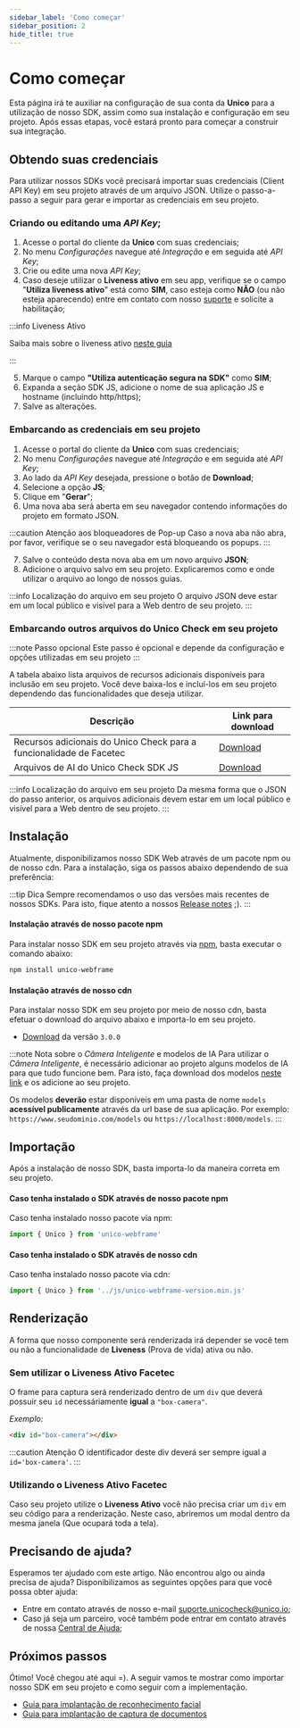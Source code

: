 ```yaml
---
sidebar_label: 'Como começar'
sidebar_position: 2
hide_title: true
---
```


# Como começar

Esta página irá te auxiliar na configuração de sua conta da **Unico** para a utilização de nosso SDK, assim como sua instalação e configuração em seu projeto. Após essas etapas, você estará pronto para começar a construir sua integração.

## Obtendo suas credenciais

Para utilizar nossos SDKs você precisará importar suas credenciais (Client API Key) em seu projeto através de um arquivo JSON. Utilize o passo-a-passo a seguir para gerar e importar as credenciais em seu projeto.

### Criando ou editando uma *API Key*;

1. Acesse o portal do cliente da **Unico** com suas credenciais;
2. No menu *Configurações* navegue até *Integração* e em seguida até *API Key*;
3. Crie ou edite uma nova *API Key*;
4. Caso deseje utilizar o **Liveness ativo** em seu app, verifique se o campo "**Utiliza liveness ativo**" está como **SIM**, caso esteja como **NÃO** (ou não esteja aparecendo) entre em contato com nosso [suporte](mailto:suporte.unicocheck@unico.io) e solicite a habilitação;

:::info Liveness Ativo

Saiba mais sobre o liveness ativo [neste guia](#)

:::

5. Marque o campo **"Utiliza autenticação segura na SDK"** como **SIM**;
6. Expanda a seção SDK JS, adicione o nome de sua aplicação JS e hostname (incluindo http/https);
7. Salve as alterações.

### Embarcando as credenciais em seu projeto

1. Acesse o portal do cliente da **Unico** com suas credenciais;
2. No menu *Configurações* navegue até *Integração* e em seguida até *API Key*;
3. Ao lado da *API Key* desejada, pressione o botão de **Download**;
4. Selecione a opção **JS**;
5. Clique em "**Gerar**";
6. Uma nova aba será aberta em seu navegador contendo informações do projeto em formato JSON.

:::caution Atenção aos bloqueadores de Pop-up
Caso a nova aba não abra, por favor, verifique se o seu navegador está bloqueando os popups.
:::

7. Salve o conteúdo desta nova aba em um novo arquivo **JSON**;
8. Adicione o arquivo salvo em seu projeto. Explicaremos como e onde utilizar o arquivo ao longo de nossos guias.

<!-- TODO Destacar que o arquivo precisa estar em um lugar público -->

:::info Localização do arquivo em seu projeto
O arquivo JSON deve estar em um local público e visível para a Web dentro de seu projeto.
:::

### Embarcando outros arquivos do Unico Check em seu projeto

:::note Passo opcional
Este passo é opcional e depende da configuração e opções utilizadas em seu projeto
:::

A tabela abaixo lista arquivos de recursos adicionais disponíveis para inclusão em seu projeto. Você deve baixa-los e incluí-los em seu projeto dependendo das funcionalidades que deseja utilizar.

<!-- TODO Entender o que sao os arquivos adicionais e pra que servem -->

| Descrição	| Link para download |
| --------- | ------------------ |
| Recursos adicionais do Unico Check para a funcionalidade de Facetec  | [Download](https://cdn.unico.io/sdk/check/facetec/unico-sdk-resources.zip)  |
| Arquivos de AI do Unico Check SDK JS | [Download](https://cdn.unico.io/sdk/check/bio/models.zip)  |

:::info Localização do arquivo em seu projeto
Da mesma forma que o JSON do passo anterior, os arquivos adicionais devem estar em um local público e visível para a Web dentro de seu projeto.
:::

## Instalação

Atualmente, disponibilizamos nosso SDK Web através de um pacote npm ou de nosso cdn. Para a instalação, siga os passos abaixo dependendo de sua preferência:

:::tip Dica
Sempre recomendamos o uso das versões mais recentes de nossos SDKs. Para isto, fique atento a nossos [Release notes](release-notes) ;).
:::

#### Instalação através de nosso pacote npm
Para instalar nosso SDK em seu projeto através via [npm](https://www.npmjs.com/package/unico-webframe), basta executar o comando abaixo: 

```bash
npm install unico-webframe
```

#### Instalação através de nosso cdn
Para instalar nosso SDK em seu projeto por meio de nosso cdn, basta efetuar o download do arquivo abaixo e importa-lo em seu projeto.

- [Download](https://cdn.unico.io/sdk/check/bio/unico-webframe-3.0.0.min.js.zip) da versão `3.0.0` 


:::note Nota sobre o *Câmera Inteligente* e modelos de IA
Para utilizar o *Câmera Inteligente*, é necessário adicionar ao projeto alguns modelos de IA para que tudo funcione bem. Para isto, faça download dos modelos [neste link](https://cdn.unico.io/sdk/check/bio/models.zip) e os adicione ao seu projeto. 

Os modelos **deverão** estar disponíveis em uma pasta de nome `models` **acessível publicamente** através da url base de sua aplicação. Por exemplo:  `https://www.seudominio.com/models` ou `https://localhost:8000/models`.
:::

## Importação

Após a instalação de nosso SDK, basta importa-lo da maneira correta em seu projeto. 

#### Caso tenha instalado o SDK através de nosso pacote npm

Caso tenha instalado nosso pacote via npm:
```javascript
import { Unico } from 'unico-webframe'
```

#### Caso tenha instalado o SDK através de nosso cdn

Caso tenha instalado nosso pacote via cdn:
```javascript
import { Unico } from '../js/unico-webframe-version.min.js'
```  

## Renderização

A forma que nosso componente será renderizada irá depender se você tem ou não a funcionalidade de **Liveness** (Prova de vida) ativa ou não.

### Sem utilizar o **Liveness Ativo Facetec**

O frame para captura será renderizado dentro de um `div` que deverá possuir seu `id` necessáriamente **igual** a `"box-camera"`.

*Exemplo:*
```html
<div id="box-camera"></div>
```

:::caution Atenção
O identificador deste div deverá ser sempre igual a `id='box-camera'`.
:::

### Utilizando o **Liveness Ativo Facetec** 

Caso seu projeto utilize o **Liveness Ativo** você não precisa criar um `div` em seu código para a renderização. Neste caso, abriremos um modal dentro da mesma janela (Que ocupará toda a tela).

## Precisando de ajuda?

Esperamos ter ajudado com este artigo. Não encontrou algo ou ainda precisa de ajuda? Disponibilizamos as seguintes opções para que você possa obter ajuda:

- Entre em contato através de nosso e-mail [suporte.unicocheck@unico.io](mailto:suporte.unicocheck@unico.io);
- Caso já seja um parceiro, você também pode entrar em contato através de nossa [Central de Ajuda](https://ajuda.unico.io/hc/pt-br/categories/360002344171);

## Próximos passos

Ótimo! Você chegou até aqui =). A seguir vamos te mostrar como importar nosso SDK em seu projeto e como seguir com a implementação.

- [Guia para implantação de reconhecimento facial](/fluxos/reconhecimento-facial)
- [Guia para implantação de captura de documentos](/fluxos/reconhecimento-facial)

